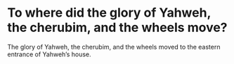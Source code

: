 # To where did the glory of Yahweh, the cherubim, and the wheels move?

The glory of Yahweh, the cherubim, and the wheels moved to the eastern entrance of Yahweh’s house.
